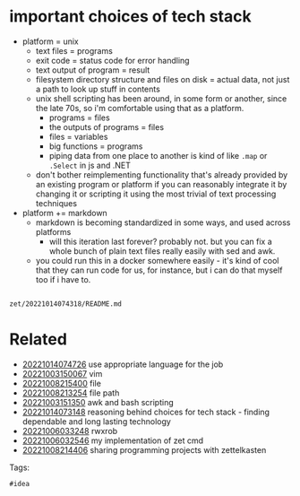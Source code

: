 # important choices of tech stack

- platform = unix
  - text files = programs
  - exit code = status code for error handling
  - text output of program = result
  - filesystem directory structure and files on disk = actual data, not just a path to look up stuff in contents
  - unix shell scripting has been around, in some form or another, since the late 70s, so i'm comfortable using that as a platform.
    - programs = files
    - the outputs of programs = files
    - files = variables
    - big functions = programs
    - piping data from one place to another is kind of like `.map` or `.Select` in js and .NET
  - don't bother reimplementing functionality that's already provided by an existing program or platform if you can reasonably integrate it by changing it or scripting it using the most trivial of text processing techniques
- platform += markdown
  - markdown is becoming standardized in some ways, and used across platforms
    - will this iteration last forever? probably not. but you can fix a whole bunch of plain text files really easily with sed and awk.
  - you could run this in a docker somewhere easily - it's kind of cool that they can run code for us, for instance, but i can do that myself too if i have to.


```
```

` zet/20221014074318/README.md `

# Related

- [20221014074726](/zet/20221014074726/README.md) use appropriate language for the job
- [20221003150067](/zet/20221003150067/README.md) vim
- [20221008215400](/zet/20221008215400/README.md) file
- [20221008213254](/zet/20221008213254/README.md) file path
- [20221003151350](/zet/20221003151350/README.md) awk and bash scripting
- [20221014073148](/zet/20221014073148/README.md) reasoning behind choices for tech stack - finding dependable and long lasting technology
- [20221006033248](/zet/20221006033248/README.md) rwxrob
- [20221006032546](/zet/20221006032546/README.md) my implementation of zet cmd
- [20221008214406](/zet/20221008214406/README.md) sharing programming projects with zettelkasten

Tags:

    #idea
